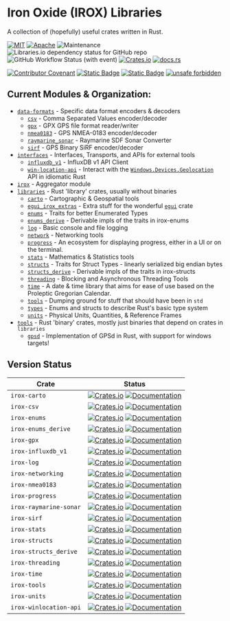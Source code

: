 Iron Oxide (IROX) Libraries
=============================
A collection of (hopefully) useful crates written in Rust.

[![MIT](https://img.shields.io/badge/license-MIT-blue.svg)](https://github.com/spmadden/irox/blob/master/LICENSE)
[![Apache](https://img.shields.io/badge/license-Apache-blue.svg)](https://github.com/spmadden/irox/blob/master/LICENSE-APACHE)
![Maintenance](https://img.shields.io/maintenance/yes/2023)
![Libraries.io dependency status for GitHub repo](https://img.shields.io/librariesio/github/spmadden/irox)
![GitHub Workflow Status (with event)](https://img.shields.io/github/actions/workflow/status/spmadden/irox/rust.yml)
[![Crates.io](https://img.shields.io/crates/v/irox)](https://crates.io/crates/irox/)
[![docs.rs](https://img.shields.io/docsrs/irox/latest)](https://docs.rs/irox/latest/irox/)

[![Contributor Covenant](https://img.shields.io/badge/Contributor%20Covenant-2.1-4baaaa.svg)](https://github.com/spmadden/irox/blob/master/CODE_OF_CONDUCT.md)
[![Static Badge](https://img.shields.io/badge/semver-2.0-blue)](https://semver.org/spec/v2.0.0.html)
[![Static Badge](https://img.shields.io/badge/conventional--commits-1.0-pink)](https://www.conventionalcommits.org/en/v1.0.0/)
[![unsafe forbidden](https://img.shields.io/badge/unsafe-forbidden-success.svg)](https://github.com/rust-secure-code/safety-dance/)

Current Modules & Organization:
-----------------

* [`data-formats`](https://github.com/spmadden/irox/blob/master/data-formats) - Specific data format encoders & decoders
    * [`csv`](https://github.com/spmadden/irox/blob/master/data-formats/csv) - Comma Separated Values encoder/decoder
    * [`gpx`](https://github.com/spmadden/irox/blob/master/data-formats/gpx) - GPX GPS file format reader/writer
    * [`nmea0183`](https://github.com/spmadden/irox/blob/master/data-formats/nmea0183) - GPS NMEA-0183 encoder/decoder
    * [`raymarine_sonar`](https://github.com/spmadden/irox/blob/master/data-formats/raymarine_sonar) - Raymarine SDF
      Sonar Converter
    * [`sirf`](https://github.com/spmadden/irox/blob/master/data-formats/sirf) - GPS Binary SiRF encoder/decoder
* [`interfaces`](https://github.com/spmadden/irox/blob/master/interfaces) - Interfaces, Transports, and APIs for
  external tools
    * [`influxdb_v1`](https://github.com/spmadden/irox/blob/master/interfaces/influxdb_v1) - InfluxDB v1 API Client
    * [`win-location-api`](https://github.com/spmadden/irox/blob/master/interfaces/win-location-api) - Interact with
      the [`Windows.Devices.Geolocation`](https://learn.microsoft.com/en-us/uwp/api/windows.devices.geolocation) API in
      idiomatic Rust
* [`irox`](https://github.com/spmadden/irox/blob/master/irox) - Aggregator module
* [`libraries`](https://github.com/spmadden/irox/blob/master/libraries) - Rust 'library' crates, usually without
  binaries
    * [`carto`](https://github.com/spmadden/irox/blob/master/libraries/carto) - Cartographic & Geospatial tools
    * [`egui_irox_extras`](https://github.com/spmadden/irox/blob/master/libraries/egui_extras) - Extra stuff for the
      wonderful [`egui`](https://github.com/emilk/egui) crate
    * [`enums`](https://github.com/spmadden/irox/blob/master/libraries/enums) - Traits for better Enumerated Types
    * [`enums_derive`](https://github.com/spmadden/irox/blob/master/libraries/enums_derive) - Derivable impls of the
      traits in irox-enums
    * [`log`](https://github.com/spmadden/irox/blob/master/libraries/log) - Basic console and file logging
    * [`network`](https://github.com/spmadden/irox/blob/master/libraries/network) - Networking tools
    * [`progress`](https://github.com/spmadden/irox/blob/master/libraries/progress) - An ecosystem for displaying
      progress, either in a UI or on the terminal.
    * [`stats`](https://github.com/spmadden/irox/blob/master/libraries/stats) - Mathematics & Statistics tools
    * [`structs`](https://github.com/spmadden/irox/blob/master/libraries/structs) - Traits for Struct Types - linearly
      serialized big endian bytes
    * [`structs_derive`](https://github.com/spmadden/irox/blob/master/libraries/structs_derive) - Derivable impls of the
      traits in irox-structs
    * [`threading`](https://github.com/spmadden/irox/blob/master/libraries/threading) - Blocking and Asynchronous
      Threading Tools
    * [`time`](https://github.com/spmadden/irox/blob/master/libraries/time) - A date & time library that aims for ease
      of use based on the Proleptic Gregorian Calendar.
    * [`tools`](https://github.com/spmadden/irox/blob/master/libraries/tools) - Dumping ground for stuff that should
      have been in `std`
    * [`types`](https://github.com/spmadden/irox/blob/master/libraries/types) - Enums and structs to describe Rust's
      basic type system
    * [`units`](https://github.com/spmadden/irox/blob/master/libraries/units) - Physical Units, Quantities, & Reference
      Frames
* [`tools`](https://github.com/spmadden/irox/blob/master/tools) - Rust 'binary' crates, mostly just binaries that depend
  on crates in `libraries`
    * [`gpsd`](https://github.com/spmadden/irox/blob/master/tools/gpsd) - Implementation of GPSd in Rust, with support
      for windows targets!

Version Status
------------------

| Crate                  | Status                                                                                                                                                                                                                           |
|------------------------|----------------------------------------------------------------------------------------------------------------------------------------------------------------------------------------------------------------------------------|
| `irox-carto`           | [![Crates.io](https://img.shields.io/crates/v/irox-carto.svg)](https://crates.io/crates/irox-carto) [![Documentation](https://docs.rs/irox-carto/badge.svg)](https://docs.rs/irox-carto)                                         |
| `irox-csv`             | [![Crates.io](https://img.shields.io/crates/v/irox-csv.svg)](https://crates.io/crates/irox-csv) [![Documentation](https://docs.rs/irox-csv/badge.svg)](https://docs.rs/irox-csv)                                                 |
| `irox-enums`           | [![Crates.io](https://img.shields.io/crates/v/irox-enums.svg)](https://crates.io/crates/irox-enums) [![Documentation](https://docs.rs/irox-enums/badge.svg)](https://docs.rs/irox-enums)                                         |
| `irox-enums_derive`    | [![Crates.io](https://img.shields.io/crates/v/irox-enums_derive.svg)](https://crates.io/crates/irox-enums_derive) [![Documentation](https://docs.rs/irox-enums_derive/badge.svg)](https://docs.rs/irox-enums_derive)             |
| `irox-gpx`             | [![Crates.io](https://img.shields.io/crates/v/irox-gpx.svg)](https://crates.io/crates/irox-gpx) [![Documentation](https://docs.rs/irox-gpx/badge.svg)](https://docs.rs/irox-gpx)                                                 |
| `irox-influxdb_v1`     | [![Crates.io](https://img.shields.io/crates/v/irox-influxdb_v1.svg)](https://crates.io/crates/irox-influxdb_v1) [![Documentation](https://docs.rs/irox-influxdb_v1/badge.svg)](https://docs.rs/irox-influxdb_v1)                 |
| `irox-log`             | [![Crates.io](https://img.shields.io/crates/v/irox-log.svg)](https://crates.io/crates/irox-log) [![Documentation](https://docs.rs/irox-log/badge.svg)](https://docs.rs/irox-log)                                                 |
| `irox-networking`      | [![Crates.io](https://img.shields.io/crates/v/irox-networking.svg)](https://crates.io/crates/irox-networking) [![Documentation](https://docs.rs/irox-networking/badge.svg)](https://docs.rs/irox-networking)                     |
| `irox-nmea0183`        | [![Crates.io](https://img.shields.io/crates/v/irox-nmea0183.svg)](https://crates.io/crates/irox-nmea0183) [![Documentation](https://docs.rs/irox-nmea0183/badge.svg)](https://docs.rs/irox-nmea0183)                             |
| `irox-progress`        | [![Crates.io](https://img.shields.io/crates/v/irox-progress.svg)](https://crates.io/crates/irox-progress) [![Documentation](https://docs.rs/irox-progress/badge.svg)](https://docs.rs/irox-progress)                             |
| `irox-raymarine-sonar` | [![Crates.io](https://img.shields.io/crates/v/irox-raymarine-sonar.svg)](https://crates.io/crates/irox-raymarine-sonar) [![Documentation](https://docs.rs/irox-raymarine-sonar/badge.svg)](https://docs.rs/irox-raymarine-sonar) |
| `irox-sirf`            | [![Crates.io](https://img.shields.io/crates/v/irox-sirf.svg)](https://crates.io/crates/irox-sirf) [![Documentation](https://docs.rs/irox-sirf/badge.svg)](https://docs.rs/irox-sirf)                                             |
| `irox-stats`           | [![Crates.io](https://img.shields.io/crates/v/irox-stats.svg)](https://crates.io/crates/irox-stats) [![Documentation](https://docs.rs/irox-stats/badge.svg)](https://docs.rs/irox-stats)                                         |
| `irox-structs`         | [![Crates.io](https://img.shields.io/crates/v/irox-structs.svg)](https://crates.io/crates/irox-structs) [![Documentation](https://docs.rs/irox-structs/badge.svg)](https://docs.rs/irox-structs)                                 |
| `irox-structs_derive`  | [![Crates.io](https://img.shields.io/crates/v/irox-structs_derive.svg)](https://crates.io/crates/irox-structs_derive) [![Documentation](https://docs.rs/irox-structs_derive/badge.svg)](https://docs.rs/irox-structs_derive)     |
| `irox-threading`       | [![Crates.io](https://img.shields.io/crates/v/irox-threading.svg)](https://crates.io/crates/irox-threading) [![Documentation](https://docs.rs/irox-threading/badge.svg)](https://docs.rs/irox-threading)                         |
| `irox-time`            | [![Crates.io](https://img.shields.io/crates/v/irox-time.svg)](https://crates.io/crates/irox-time) [![Documentation](https://docs.rs/irox-time/badge.svg)](https://docs.rs/irox-time)                                             |
| `irox-tools`           | [![Crates.io](https://img.shields.io/crates/v/irox-tools.svg)](https://crates.io/crates/irox-tools) [![Documentation](https://docs.rs/irox-tools/badge.svg)](https://docs.rs/irox-tools)                                         |
| `irox-units`           | [![Crates.io](https://img.shields.io/crates/v/irox-units.svg)](https://crates.io/crates/irox-units) [![Documentation](https://docs.rs/irox-units/badge.svg)](https://docs.rs/irox-units)                                         |
| `irox-winlocation-api` | [![Crates.io](https://img.shields.io/crates/v/irox-winlocation-api.svg)](https://crates.io/crates/irox-winlocation-api) [![Documentation](https://docs.rs/irox-winlocation-api/badge.svg)](https://docs.rs/irox-winlocation-api) |

